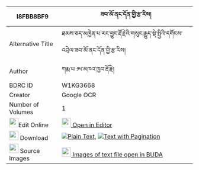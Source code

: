 |I8FBB8BF9|ཟབ་མོ་ནང་དོན་གྱི་རྩ་རིས། 
| --- | --- 
|Alternative Title |ཐམས་ཅད་མཁྱེན་པ་རང་བྱུང་རྡོ་རྗེའི་གསུང་རྒྱུད་སྡེ་སྤྱིའི་དགོངས་འབྲེལ་ཟབ་མོ་ནང་དོན་གྱི་རྩ་རིས།
|Author| ཀརྨ་པ ༡༥་མཁའ་ཁྱབ་རྡོ་རྗེ།
|BDRC ID | W1KG3668
|Creator | Google OCR
|Number of Volumes| 1
|<img width="25" src="https://img.icons8.com/color/25/000000/edit-property.png">Edit Online| [<img width="25" src="https://avatars.githubusercontent.com/u/45091458?s=200&v=4"> Open in Editor](http://editor.openpecha.org/I8FBB8BF9)
|<img width="25" src="https://img.icons8.com/fluent/48/000000/download-2.png"/>  Download | [![](https://img.icons8.com/color/20/000000/txt.png)Plain Text](https://github.com/Openpecha/I8FBB8BF9/releases/download/v1/zabmo_nangdon_gyi_tsa_ri_plain_I8FBB8BF9.zip), [![](https://img.icons8.com/color/20/000000/txt.png)Text with Pagination](https://github.com/Openpecha/I8FBB8BF9/releases/download/v1/zabmo_nangdon_gyi_tsa_ri_pages_I8FBB8BF9.zip)
|<img width="25" src="https://img.icons8.com/plasticine/100/000000/pictures-folder.png"/>  Source Images | [<img width="25" src="https://library.bdrc.io/icons/BUDA-small.svg"> Images of text file open in BUDA](https://library.bdrc.io/show/bdr:W1KG3668)